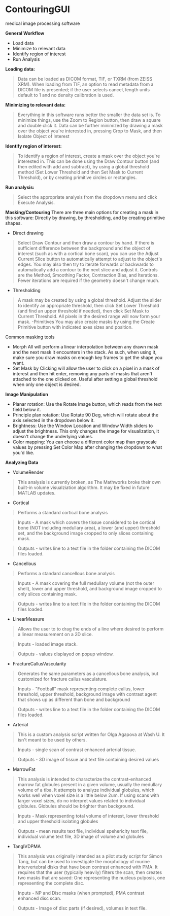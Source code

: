 # ContouringGUI
medical image processing software

**General Workflow**

  - Load data
  - Minimize to relevant data
  - Identify region of interest
  - Run Analysis

**Loading data:** 
> Data can be loaded as DICOM format, TIF, or TXRM (from ZEISS XRM). When loading from TIF, an option to read metadata from a DICOM file is presented; if the user selects cancel, length units default to 1 and no density calibration is used.

**Minimizing to relevant data:**
> Everything in this software runs better the smaller the data set is. To minimize things, use the Zoom to Region button, then draw a square and double click it. Data can be further minimized by drawing a mask over the object you're interested in, pressing Crop to Mask, and then Isolate Object of Interest

**Identify region of interest:**
> To identify a region of interest, create a mask over the object you're interested in. This can be done using the Draw Contour button (and then edited with add and subtract), by using a global threshold method (Set Lower Threshold and then Set Mask to Current Threshold), or by creating primitive circles or rectangles.

**Run analysis:**
> Select the appropriate analysis from the dropdown menu and click Execute Analysis.

**Masking/Contouring**
There are three main options for creating a mask in this software: Directly by drawing, by thresholding, and by creating primitive shapes. 
- Direct drawing 
> Select Draw Contour and then draw a contour by hand. If there is sufficient difference between the background and the object of interest (such as with a cortical bone scan), you can use the Adjust Current Slice button to automatically attempt to adjust to the object's edges. You may also then try to iterate forwards or backwards to automatically add a contour to the next slice and adjust it. Controls are the Method, Smoothing Factor, Contraction Bias, and Iterations. Fewer iterations are required if the geometry doesn't change much.
- Thresholding
> A mask may be created by using a global threshold. Adjust the slider to identify an appropriate threshold, then click Set Lower Threshold (and find an upper threshold if needed), then click Set Mask to Current Threshold. All pixels in the desired range will now form your mask.
-Primitives
> You may also create masks by using the Create Primitive button with indicated axes sizes and position.

Common masking tools
- Morph All will perform a linear interpolation between any drawn mask and the next mask it encounters in the stack. As such, when using it, make sure you draw masks on enough key frames to get the shape you want.
- Set Mask by Clicking will allow the user to click on a pixel in a mask of interest and then hit enter, removing any parts of masks that aren't attached to the one clicked on. Useful after setting a global threshold when only one object is desired.

**Image Manipulation**
- Planar rotation: Use the Rotate Image button, which reads from the text field below it.
- Principle plan rotation: Use Rotate 90 Deg, which will rotate about the axis selected in the dropdown below it.
- Brightness: Use the Window Location and Window Width sliders to adjust the brightness. This only changes the image for visualization, it doesn't change the underlying values.
- Color mapping: You can choose a different color map than grayscale values by pressing Set Color Map after changing the dropdown to what you'd like.

**Analyzing Data**
- VolumeRender
> This analysis is currently broken, as The Mathworks broke their own built-in volume visualziation algorithm. It may be fixed in future MATLAB updates.

- Cortical
> Performs a standard cortical bone analysis

> Inputs - A mask which covers the tissue considered to be cortical bone (NOT including medullary area), a lower (and upper) threshold set, and the background image cropped to only slices containing mask.

> Outputs - writes line to a text file in the folder containing the DICOM files loaded.

- Cancellous
> Performs a standard cancellous bone analysis

> Inputs - A mask covering the full medullary volume (not the outer shell), lower and upper threshold, and background image cropped to only slices containing mask.

> Outputs - writes line to a text file in the folder containing the DICOM files loaded.

- LinearMeasure
> Allows the user to to drag the ends of a line where desired to perform a linear measurement on a 2D slice. 

> Inputs - loaded image stack.

> Outputs - values displayed on popup window.

- FractureCallusVascularity
> Generates the same parameters as a cancellous bone analysis, but customized for fracture callus vasculature.

> Inputs - "Football" mask representing complete callus, lower threshold, upper threshold, background image with contrast agent that shows up as different than bone and background

> Outputs - writes line to a text file in the folder containing the DICOM files loaded.

- Arterial
> This is a custom analysis script written for Olga Agapova at Wash U. It isn't meant to be used by others.

> Inputs - single scan of contrast enhanced arterial tissue.

> Outputs - 3D image of tissue and text file containing desired values

- MarrowFat
> This analysis is intended to characterize the contrast-enhanced marrow fat globules present in a given volume, usually the medullary volume of a tiba. It attempts to analyze individual globules, which works well when voxel size is a little below 2um. If using scans with larger voxel sizes, do no interpret values related to individual globules. Globules should be brighter than background.

> Inputs - Mask representing total volume of interest, lower threshold and upper threshold isolating globules

> Outputs - mean results text file, individual spehericity text file, individual volume text file, 3D image of volume and globules

- TangIVDPMA
> This analysis was originally intended as a pilot study script for Simon Tang, but can be used to investigate the morphology of murine intervertebral disks that have been contrast enhanced with PMA. It requires that the user (typically heavily) filters the scan, then creates two masks that are saved: One representing the nucleus pulposis, one representing the complete disc.

> Inputs - NP and Disc masks (when prompted), PMA contrast enhanced disc scan.

> Outputs - Image of disc parts (if desired), volumes in text file.
